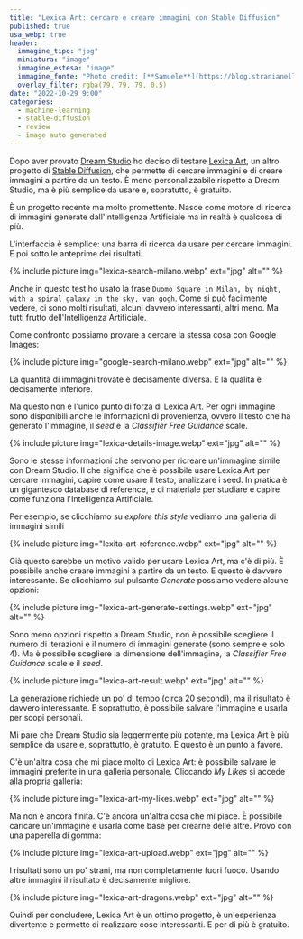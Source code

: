 ```yaml
---
title: "Lexica Art: cercare e creare immagini con Stable Diffusion"
published: true
usa_webp: true
header:
  immagine_tipo: "jpg"
  miniatura: "image"
  immagine_estesa: "image"
  immagine_fonte: "Photo credit: [**Samuele**](https://blog.stranianelli.com/)"
  overlay_filter: rgba(79, 79, 79, 0.5)
date: "2022-10-29 9:00"
categories:
  - machine-learning
  - stable-diffusion
  - review
  - image auto generated
---
```


Dopo aver provato [Dream Studio](https://blog.stranianelli.com/my-first-look-at-stable-diffusion-dreamstudio-beta/) ho deciso di testare [Lexica Art](https://lexica.art/), un altro progetto di [Stable Diffusion](https://stability.ai/), che permette di cercare immagini e di creare immagini a partire da un testo. È meno personalizzabile rispetto a Dream Studio, ma è più semplice da usare e, sopratutto, è gratuito.

È un progetto recente ma molto promettente. Nasce come motore di ricerca di immagini generate dall'Intelligenza Artificiale ma in realtà è qualcosa di più.

L'interfaccia è semplice: una barra di ricerca da usare per cercare immagini. E poi sotto le anteprime dei risultati.

{% include picture img="lexica-search-milano.webp" ext="jpg" alt="" %}

Anche in questo test ho usato la frase `Duomo Square in Milan, by night, with a spiral galaxy in the sky, van gogh`. Come si può facilmente vedere, ci sono molti risultati, alcuni davvero interessanti, altri meno. Ma tutti frutto dell'Intelligenza Artificiale.

Come confronto possiamo provare a cercare la stessa cosa con Google Images:

{% include picture img="google-search-milano.webp" ext="jpg" alt="" %}

La quantità di immagini trovate è decisamente diversa. E la qualità è decisamente inferiore.

Ma questo non è l'unico punto di forza di Lexica Art. Per ogni immagine sono disponibili anche le informazioni di provenienza, ovvero il testo che ha generato l'immagine, il _seed_ e la _Classifier Free Guidance_ scale.

{% include picture img="lexica-details-image.webp" ext="jpg" alt="" %}

Sono le stesse informazioni che servono per ricreare un'immagine simile con Dream Studio. Il che significa che è possibile usare Lexica Art per cercare immagini, capire come usare il testo, analizzare i seed. In pratica è un gigantesco database di reference, e di materiale per studiare e capire come funziona l'Intelligenza Artificiale.

Per esempio, se clicchiamo su _explore this style_ vediamo una galleria di immagini simili

{% include picture img="lexita-art-reference.webp" ext="jpg" alt="" %}

Già questo sarebbe un motivo valido per usare Lexica Art, ma c'è di più. È possibile anche creare immagini a partire da un testo. E questo è davvero interessante. Se clicchiamo sul pulsante _Generate_ possiamo vedere alcune opzioni:

{% include picture img="lexica-art-generate-settings.webp" ext="jpg" alt="" %}

Sono meno opzioni rispetto a Dream Studio, non è possibile scegliere il numero di iterazioni e il numero di immagini generate (sono sempre e solo 4). Ma è possibile scegliere la dimensione dell'immagine, la _Classifier Free Guidance_ scale e il _seed_.

{% include picture img="lexica-art-result.webp" ext="jpg" alt="" %}

La generazione richiede un po' di tempo (circa 20 secondi), ma il risultato è davvero interessante. E soprattutto, è possibile salvare l'immagine e usarla per scopi personali.

Mi pare che Dream Studio sia leggermente più potente, ma Lexica Art è più semplice da usare e, soprattutto, è gratuito. E questo è un punto a favore.

C'è un'altra cosa che mi piace molto di Lexica Art: è possibile salvare le immagini preferite in una galleria personale. Cliccando _My Likes_ si accede alla propria galleria:

{% include picture img="lexica-art-my-likes.webp" ext="jpg" alt="" %}

Ma non è ancora finita. C'è ancora un'altra cosa che mi piace. È possibile caricare un'immagine e usarla come base per crearne delle altre. Provo con una paperella di gomma:

{% include picture img="lexica-art-upload.webp" ext="jpg" alt="" %}

I risultati sono un po' strani, ma non completamente fuori fuoco. Usando altre immagini il risultato è decisamente migliore.

{% include picture img="lexica-art-dragons.webp" ext="jpg" alt="" %}

Quindi per concludere, Lexica Art è un ottimo progetto, è un'esperienza divertente e permette di realizzare cose interessanti. E per di più è gratuito.
